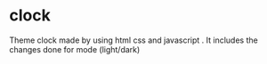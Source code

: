 # clock
Theme clock made by using html css and javascript . It includes the changes done for mode (light/dark)
